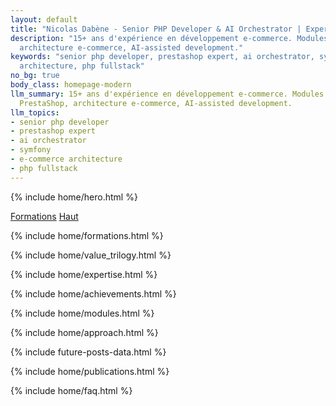 ```yaml
---
layout: default
title: "Nicolas Dabène - Senior PHP Developer & AI Orchestrator | Expert PrestaShop"
description: "15+ ans d'expérience en développement e-commerce. Modules PrestaShop,
  architecture e-commerce, AI-assisted development."
keywords: "senior php developer, prestashop expert, ai orchestrator, symfony, e-commerce
  architecture, php fullstack"
no_bg: true
body_class: homepage-modern
llm_summary: 15+ ans d'expérience en développement e-commerce. Modules 
  PrestaShop, architecture e-commerce, AI-assisted development.
llm_topics:
- senior php developer
- prestashop expert
- ai orchestrator
- symfony
- e-commerce architecture
- php fullstack
---
```

{% include home/hero.html %}

<div class="sticky-jump show-on-mobile" id="sticky-jump">
  <a href="#formations" class="btn-primary">Formations</a>
  <a href="#hero-ctas" class="btn-secondary">Haut</a>
</div>

{% include home/formations.html %}

{% include home/value_trilogy.html %}

{% include home/expertise.html %}

{% include home/achievements.html %}

{% include home/modules.html %}

{% include home/approach.html %}

{% include future-posts-data.html %}

{% include home/publications.html %}

{% include home/faq.html %}

<!-- SCRIPTS SPÉCIFIQUES -->
<script>
// Script pour l'expansion des cartes d'expertise
function expandExpertise(expertiseId) {
    const card = document.querySelector(`[data-id="${expertiseId}"]`);
    card.classList.toggle('expanded');
}

// Hide sticky jump near top to avoid overlapping important hero content
document.addEventListener('scroll', function(){
  var el = document.getElementById('sticky-jump');
  if(!el) return;
  if (window.scrollY < 250) el.classList.add('is-hidden');
  else el.classList.remove('is-hidden');
});
// Animation simple pour FAQ inline - pas d'animations complexes
</script>